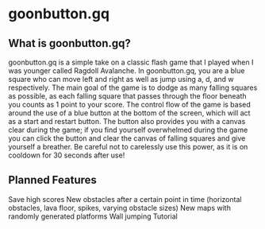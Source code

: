 # goonbutton.gq

## What is goonbutton.gq?
goonbutton.gq is a simple take on a classic flash game that I played when I was younger called Ragdoll Avalanche. In goonbutton.gq, you are a blue square who can move left and right as well as jump using a, d, and w respectively. The main goal of the game is to dodge as many falling squares as possible, as each falling square that passes through the floor beneath you counts as 1 point to your score. The control flow of the game is based around the use of a blue button at the bottom of the screen, which will act as a start and restart button. The button also provides you with a canvas clear during the game; if you find yourself overwhelmed during the game you can click the button and clear the canvas of falling squares and give yourself a breather. Be careful not to carelessly use this power, as it is on cooldown for 30 seconds after use!

## Planned Features
Save high scores
New obstacles after a certain point in time (horizontal obstacles, lava floor, spikes, varying obstacle sizes)
New maps with randomly generated platforms
Wall jumping
Tutorial
